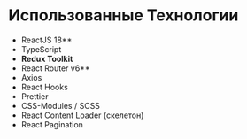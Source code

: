 # Использованные Технологии

- ReactJS 18**
- TypeScript
- **Redux Toolkit** 
- React Router v6**
- Axios 
- React Hooks 
- Prettier 
- CSS-Modules / SCSS
- React Content Loader (скелетон)
- React Pagination 
